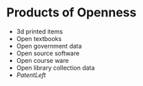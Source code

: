 Products of Openness
====================

-   3d printed items
-   Open textbooks
-   Open government data
-   Open source software
-   Open course ware
-   Open library collection data
-   *PatentLeft*

